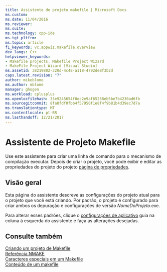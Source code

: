 ```yaml
---
title: Assistente de projeto makefile | Microsoft Docs
ms.custom: 
ms.date: 11/04/2016
ms.reviewer: 
ms.suite: 
ms.technology: cpp-ide
ms.tgt_pltfrm: 
ms.topic: article
f1_keywords: vc.appwiz.makefile.overview
dev_langs: C++
helpviewer_keywords:
- Makefile projects, Makefile Project Wizard
- MakeFile Project Wizard [Visual Studio]
ms.assetid: 38219802-320d-4c48-a118-4792de8f3b2d
caps.latest.revision: "7"
author: mikeblome
ms.author: mblome
manager: ghogen
ms.workload: cplusplus
ms.openlocfilehash: 33e9245654f0ec2e9af65258eb5be7b4230ad6fb
ms.sourcegitcommit: 8fa8fdf0fbb4f57950f1e8f4f9b81b4d39ec7d7a
ms.translationtype: MT
ms.contentlocale: pt-BR
ms.lasthandoff: 12/21/2017
---
```

# <a name="makefile-project-wizard"></a>Assistente de Projeto Makefile
Use este assistente para criar uma linha de comando para o mecanismo de compilação executar. Depois de criar o projeto, você pode exibir e editar as propriedades do projeto do projeto [página de propriedades](../ide/working-with-project-properties.md).  
  
## <a name="overview"></a>Visão geral  
 Esta página do assistente descreve as configurações do projeto atual para o projeto que você está criando. Por padrão, o projeto é configurado para criar ambos os depuração e configurações de versão *NomeDoProjeto*.exe.  
  
 Para alterar esses padrões, clique o [configurações de aplicativo](../ide/application-settings-makefile-project-wizard.md) guia na coluna à esquerda do assistente e faça as alterações desejadas.  
  
## <a name="see-also"></a>Consulte também  
 [Criando um projeto de Makefile](../ide/creating-a-makefile-project.md)   
 [Referência NMAKE](../build/nmake-reference.md)   
 [Caracteres especiais em um Makefile](../build/special-characters-in-a-makefile.md)   
 [Conteúdo de um makefile](../build/contents-of-a-makefile.md)